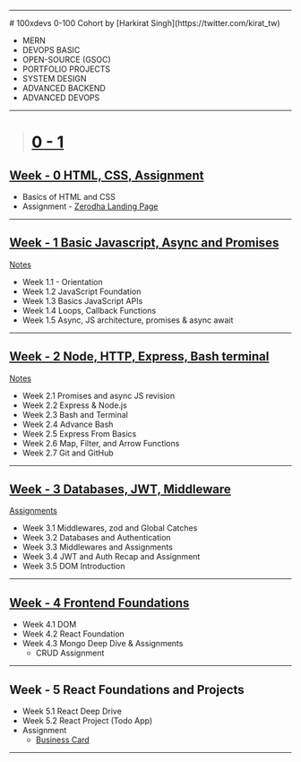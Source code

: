 <hr></hr>
# 100xdevs 0-100 Cohort by [Harkirat Singh](https://twitter.com/kirat_tw)

- MERN
- DEVOPS BASIC  
- OPEN-SOURCE (GSOC)
- PORTFOLIO PROJECTS
- SYSTEM DESIGN
- ADVANCED BACKEND
- ADVANCED DEVOPS

<hr>

># [0 - 1](https://github.com/akshadjaiswal/100xdevs-0-100-Cohort/tree/main/0-1#cohort-20--0-1)

##  [Week - 0 HTML, CSS, Assignment](https://github.com/akshadjaiswal/100xdevs-0-100-Cohort/tree/main/0-1/Coding/Week%200%20-%20Warming%20Up)

- Basics of HTML and CSS
- Assignment - [Zerodha Landing Page](https://github.com/akshadjaiswal/100xdevs-0-100-Cohort/tree/main/Coding/Projects/Simple%20ZERODHA%20app)

<hr></hr>

##  [Week - 1 Basic Javascript, Async and Promises](https://github.com/akshadjaiswal/100xdevs-0-100-Cohort/tree/main/0-1/Coding/Week%2001%20-%20Javascript)

[Notes](https://github.com/akshadjaiswal/100xdevs-0-100-Cohort/tree/main/Notes/Week%2001)
- Week 1.1 - Orientation
- Week 1.2 JavaScript Foundation 
- Week 1.3 Basics JavaScript APIs
- Week 1.4 Loops, Callback Functions
- Week 1.5 Async, JS architecture, promises & async await

<hr></hr>

##  [Week - 2 Node, HTTP, Express, Bash terminal](https://github.com/akshadjaiswal/100xdevs-0-100-Cohort/tree/main/0-1/Coding/Week%2002%20-%20Node%2C%20HTTP%2C%20Express%2C%20Bash%20terminal/Code)

[Notes](https://github.com/akshadjaiswal/100xdevs-0-100-Cohort/tree/main/Notes/Week%2002)
- Week 2.1 Promises and async JS revision 
- Week 2.2 Express & Node.js
- Week 2.3 Bash and Terminal
- Week 2.4 Advance Bash
- Week 2.5 Express From Basics
- Week 2.6 Map, Filter, and Arrow Functions
- Week 2.7 Git and GitHub

<hr></hr>

##  [Week - 3 Databases, JWT, Middleware](https://github.com/akshadjaiswal/100xdevs-0-100-Cohort/tree/main/0-1/Coding/Week%2003%20-%20Express%20Advance%20and%20Databases)

[Assignments](https://github.com/akshadjaiswal/100xdevs-0-100-Cohort/tree/main/0-1/Coding/Week%2003%20-%20Express%20Advance%20and%20Databases/Assignment)

- Week 3.1 Middlewares, zod and Global Catches
- Week 3.2 Databases and Authentication
- Week 3.3 Middlewares and Assignments
- Week 3.4 JWT and Auth Recap and Assignment
- Week 3.5 DOM Introduction

<hr></hr>

##  [Week - 4 Frontend Foundations](https://github.com/akshadjaiswal/100xdevs-0-100-Cohort/tree/main/0-1/Coding/Week%2004%20-%20Frontend%20Foundations/Code/4.1%20DOM%20Introduction)

- Week 4.1 DOM
- Week 4.2 React Foundation
- Week 4.3 Mongo Deep Dive & Assignments
    - CRUD Assignment

<hr></hr>

##  Week - 5 React Foundations and Projects

- Week 5.1 React Deep Drive
- Week 5.2 React Project (Todo App)
- Assignment
   - [Business Card]()
     
<hr></hr>
